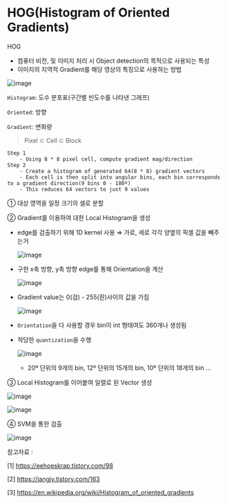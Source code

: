 # HOG(Histogram of Oriented Gradients)



HOG

- 컴퓨터 비전, 및 이미지 처리 시 Object detection의 목적으로 사용되는 특성
- 이미지의 지역적 Gradient를 해당 영상의 특징으로 사용하는 방법

![image](https://user-images.githubusercontent.com/55429912/124394016-5c37cd00-dd38-11eb-9cbe-6ed457ddae1f.png)

`Histogram`: 도수 분포표(구간별 빈도수를 나타낸 그래프)

`Oriented`: 방향

`Gradient`: 변화량

>  Pixel ⊂ Cell ⊂ Block 

```
Step 1
	- Using 8 * 8 pixel cell, compute gradient mag/direction
Step 2
	- Create a histogram of generated 64(8 * 8) gradient vectors
	- Each cell is then split into angular bins, each bin corresponds to a gradient direction(9 bins 0 - 180º) 
	- This reduces 64 vectors to just 9 values
```



① 대상 영역을 일정 크기의 셀로 분할

② Gradient를 이용하여 대한 Local Histogram을 생성

- edge를 검출하기 위해 1D kernel 사용 ⇒ 가로, 세로 각각 양옆의 픽셀 값을 빼주는거

  ![image](https://user-images.githubusercontent.com/55429912/124415672-4c4bd780-dd90-11eb-8a41-3ff0e7a6f028.png)

- 구한 x축 방향, y축 방향 edge를 통해 Orientation을 계산

  ![image](https://user-images.githubusercontent.com/55429912/124416361-ccbf0800-dd91-11eb-9ecc-f7e1ed9c6449.png)

- Gradient value는 0(검) - 255(흰)사이의 값을 가짐

  ![image](https://user-images.githubusercontent.com/55429912/124417069-528f8300-dd93-11eb-95ed-e1d1228e08d7.png)

- `Orientation`을 다 사용할 경우 bin이 int 형태여도 360개나 생성됨

- 적당한 `quantization`을 수행

  ![image](https://user-images.githubusercontent.com/55429912/124423157-8f617700-dd9f-11eb-929e-20c3680c223c.png)

  - 20º 단위의 9개의 bin, 12º 단위의 15개의 bin, 10º 단위의 18개의 bin ...  

    

③  Local Histogram를 이어붙여 일렬로 된 Vector 생성

![image](https://user-images.githubusercontent.com/55429912/124423423-16aeea80-dda0-11eb-950f-e97d3be9bcd3.png)



![image](https://user-images.githubusercontent.com/55429912/124395572-d3249400-dd3f-11eb-97ee-8075c8979156.png)

④ SVM을 통한 검출

![image](https://user-images.githubusercontent.com/55429912/124395629-1979f300-dd40-11eb-8405-8e424ac411c3.png)



참고자료 : 

[1] https://eehoeskrap.tistory.com/98

[2] https://jangjy.tistory.com/163

[3] https://en.wikipedia.org/wiki/Histogram_of_oriented_gradients